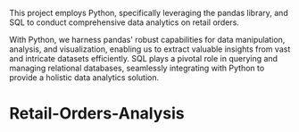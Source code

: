 This project employs Python, specifically leveraging the pandas library, and SQL to conduct comprehensive data analytics on retail orders.

With Python, we harness pandas' robust capabilities for data manipulation, analysis, and visualization, enabling us to extract valuable insights from vast and intricate datasets efficiently. SQL plays a pivotal role in querying and managing relational databases, seamlessly integrating with Python to provide a holistic data analytics solution.
# Retail-Orders-Analysis
